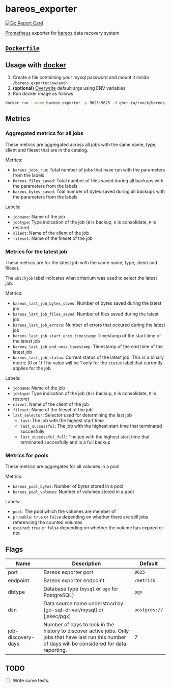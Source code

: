 # bareos_exporter

[![Go Report Card](https://goreportcard.com/badge/github.com/roock/bareos_exporter)](https://goreportcard.com/report/github.com/roock/bareos_exporter)

[Prometheus](https://github.com/prometheus) exporter for [bareos](https://github.com/bareos) data recovery system

## [`Dockerfile`](./Dockerfile)

## Usage with [docker](https://hub.docker.com/r/vierbergenlnars/bareos_exporter)

1. Create a file containing your mysql password and mount it inside `/bareos_exporter/pw/auth`
2. **(optional)** [Overwrite](https://docs.docker.com/engine/reference/run/#env-environment-variables) default args using ENV variables
3. Run docker image as follows

```bash
docker run --name bareos_exporter -p 9625:9625 -d ghcr.io/roock/bareos_exporter:latest -dbtype mysql -dsn mysql://user:password@host/dbname
```

## Metrics

### Aggregated metrics for all jobs

These metrics are aggregated across all jobs with the same name, type, client and fileset that are in the catalog.

Metrics:

* `bareos_jobs_run`: Total number of jobs that have run with the parameters from the labels
* `bareos_files_saved`: Total number of files saved during all backups with the parameters from the labels
* `bareos_bytes_saved`: Toal number of bytes saved during all backups with the parameters from the labels

Labels:

* `jobname`: Name of the job
* `jobtype`: Type indication of the job (`B` is backup, `O` is consolidate, `R` is restore)
* `client`: Name of the client of the job
* `fileset`: Name of the fileset of the job

### Metrics for the latest job

These metrics are for the latest job with the same name, type, client and fileset.

The `whichjob` label indicates what criterium was used to select the latest job.

Metrics:

* `bareos_last_job_bytes_saved`: Number of bytes saved during the latest job
* `bareos_last_job_files_saved`: Number of files saved during the latest job
* `bareos_last_job_errors`: Number of errors that occured during the latest job
* `bareos_last_job_start_unix_timestamp`: Timestamp of the start time of the latest job
* `bareos_last_job_end_unix_timestamp`: Timestamp of the end time of the latest job
* `bareos_last_job_status`: Current status of the latest job. This is a binary metric (0 or 1) The value will be 1 only for the `status` label that currently applies for the job

Labels:

* `jobname`: Name of the job
* `jobtype`: Type indication of the job (`B` is backup, `O` is consolidate, `R` is restore)
* `client`: Name of the client of the job
* `fileset`: Name of the fileset of the job
* `last_selector`: Selector used for determining the last job
  * `last`: The job with the highest start time
  * `last_successful`: The job with the highest start time that terminated succesfully
  * `last_successful_full`: The job with the highest start time that terminated succesfully and is a full backup

### Metrics for pools

These metrics are aggregates for all volumes in a pool

Metrics:

* `bareos_pool_bytes`: Number of bytes stored in a pool
* `bareos_pool_volumes`: Number of volumes stored in a pool

Labels:

* `pool`: The pool which the volumes are member of
* `prunable`: `true` or `false` depending on whether there are still jobs referencing the counted volumes
* `expired`: `true` or `false` depending on whether the volume has expired or not

## Flags

| Name               | Description                                                                                                                                            | Default       |
| ------------------ | ------------------------------------------------------------------------------------------------------------------------------------------------------ | ------------- |
| port               | Bareos exporter port                                                                                                                                   | `9625`        |
| endpoint           | Bareos exporter endpoint.                                                                                                                              | `/metrics`    |
| dbtype             | Database type (`mysql` or `pgx` for PostgreSQL)                                                                                                        | `pgx`         |
| dsn                | Data source name understood by [go-sql-driver/mysql] or [jakec/pgx]                                                                                    | `postgres://` |
| job-discovery-days | Number of days to look in the history to discover active jobs. Only jobs that have last run this number of days will be considered for data reporting. | 7             |

## TODO

* [ ] Write some tests.
